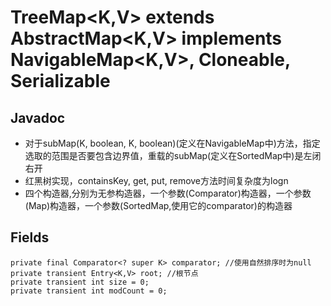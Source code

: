 # TreeMap\<K,V\> extends AbstractMap\<K,V\> implements NavigableMap\<K,V\>, Cloneable, Serializable

## Javadoc
- 对于subMap(K, boolean, K, boolean)(定义在NavigableMap中)方法，指定选取的范围是否要包含边界值，重载的subMap(定义在SortedMap中)是左闭右开
- 红黑树实现，containsKey, get, put, remove方法时间复杂度为logn
- 四个构造器,分别为无参构造器，一个参数(Comparator)构造器，一个参数(Map)构造器，一个参数(SortedMap,使用它的comparator)的构造器

## Fields

    private final Comparator<? super K> comparator; //使用自然排序时为null
    private transient Entry<K,V> root; //根节点
    private transient int size = 0;
    private transient int modCount = 0;
